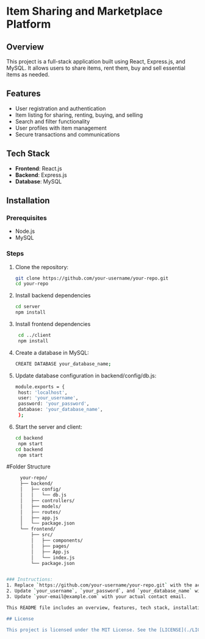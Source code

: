 # Item Sharing and Marketplace Platform

## Overview

This project is a full-stack application built using React, Express.js, and MySQL. It allows users to share items, rent them, buy and sell essential items as needed.

## Features

- User registration and authentication
- Item listing for sharing, renting, buying, and selling
- Search and filter functionality
- User profiles with item management
- Secure transactions and communications

## Tech Stack

- **Frontend**: React.js
- **Backend**: Express.js
- **Database**: MySQL

## Installation

### Prerequisites

- Node.js
- MySQL

### Steps

1. Clone the repository:
   ```bash
   git clone https://github.com/your-username/your-repo.git
   cd your-repo
2. Install backend dependencies
    ```bash
    cd server
    npm install

4. Install frontend dependencies
   ```bash
    cd ../client
    npm install
6. Create a database in MySQL:
   ```bash
   CREATE DATABASE your_database_name;

7. Update database configuration in backend/config/db.js:
   ```bash
   module.exports = {
    host: 'localhost',
    user: 'your_username',
    password: 'your_password',
    database: 'your_database_name',
    };
8. Start the server and client:
   ```bash
   cd backend
    npm start
   cd backend
    npm start
#Folder Structure
   ```bash
        your-repo/
        ├── backend/
        │   ├── config/
        │   │   └── db.js
        │   ├── controllers/
        │   ├── models/
        │   ├── routes/
        │   ├── app.js
        │   └── package.json
        └── frontend/
            ├── src/
            │   ├── components/
            │   ├── pages/
            │   ├── App.js
            │   └── index.js
            └── package.json


### Instructions:
1. Replace `https://github.com/your-username/your-repo.git` with the actual URL of your repository.
2. Update `your_username`, `your_password`, and `your_database_name` with your MySQL credentials and database name.
3. Update `your-email@example.com` with your actual contact email.

This README file includes an overview, features, tech stack, installation steps, usage instructions, folder structure, contribution guidelines, license information, and contact details. Adjust the content as needed to fit your project's specifics.

## License

This project is licensed under the MIT License. See the [LICENSE](./LICENSE) file for details.


